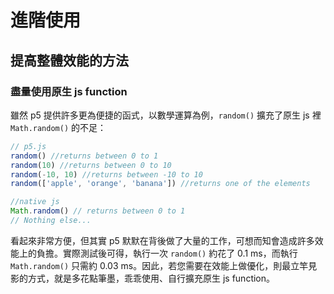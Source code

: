 # 進階使用
## 提高整體效能的方法
### 盡量使用原生 js function

雖然 p5 提供許多更為便捷的函式，以數學運算為例，`random()` 擴充了原生 js 裡 `Math.random()` 的不足：

```js
// p5.js
random() //returns between 0 to 1
random(10) //returns between 0 to 10
random(-10, 10) //returns between -10 to 10
random(['apple', 'orange', 'banana']) //returns one of the elements

//native js
Math.random() // returns between 0 to 1
// Nothing else...
```

看起來非常方便，但其實 p5 默默在背後做了大量的工作，可想而知會造成許多效能上的負擔。實際測試後可得，執行一次 `random()` 約花了 0.1 ms，而執行 `Math.random()` 只需約 0.03 ms。因此，若您需要在效能上做優化，則最立竿見影的方式，就是多花點筆墨，乖乖使用、自行擴充原生 js function。

